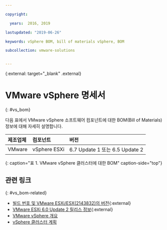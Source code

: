 ```yaml
---

copyright:

  years:  2016, 2019

lastupdated: "2019-06-26"

keywords: vSphere BOM, bill of materials vSphere, BOM

subcollection: vmware-solutions


---
```


{:external: target="_blank" .external}

# VMware vSphere 명세서
{: #vs_bom}

다음 표에서 VMware vSphere 소프트웨어 컴포넌트에 대한 BOM(Bill of Materials) 정보에 대해 자세히 설명합니다.

|제조업체 |컴포넌트                       |버전 |
|:-------------|:--------------------------------|:--------|
|VMware       |vSphere ESXi                    | 6.7 Update 1 또는 6.5 Update 2 |
{: caption="표 1. VMware vSphere 클러스터에 대한 BOM" caption-side="top"}

## 관련 링크
{: #vs_bom-related}

* [빌드 번호 및 VMware ESXi/ESX(2143832)의 버전](https://kb.vmware.com/s/article/2143832){:external}
* [VMware ESXi 6.0 Update 2 릴리스 정보](https://docs.vmware.com/en/VMware-vSphere/6.0/rn/vsphere-esxi-60u2-release-notes.html){:external}
* [VMware vSphere 개요](/docs/services/vmwaresolutions/vsphere?topic=vmware-solutions-vs_vsphereclusteroverview)
* [vSphere 클러스터 계획](/docs/services/vmwaresolutions/vsphere?topic=vmware-solutions-vs_planning)
